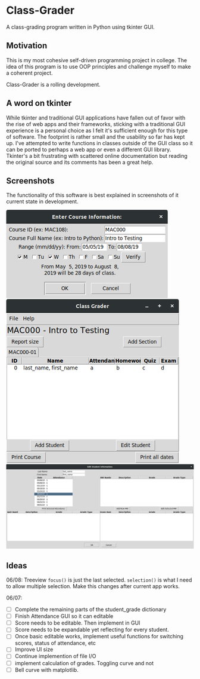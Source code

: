 # Class-Grader

A class-grading program written in Python using tkinter GUI.

## Motivation

This is my most cohesive self-driven programming project in college. The idea of this program is to use OOP principles and challenge myself to make a coherent project.

Class-Grader is a rolling development.

## A word on tkinter

While tkinter and traditional GUI applications have fallen out of favor with the rise of web apps and their frameworks, sticking with a traditional GUI experience is a personal choice as I felt it's sufficient enough for this type of software. The footprint is rather small and the usability so far has kept up. I've attempted to write functions in classes outside of the GUI class so it can be ported to perhaps a web app or even a different GUI library. Tkinter's a bit frustrating with scattered online documentation but reading the original source and its comments has been a great help.

## Screenshots

The functionality of this software is best explained in screenshots of it current state in development.

![Cap 1](https://github.com/tbender4/Class-Grader/raw/dev/screencaps/cap1.png)
![Cap 2](https://github.com/tbender4/Class-Grader/raw/dev/screencaps/cap2.png)
![Cap 3](https://github.com/tbender4/Class-Grader/raw/dev/screencaps/cap3.png)

## Ideas

06/08:
Treeview `focus()` is just the last selected. `selection()` is what I need to allow multiple selection. Make this changes after current app works.

06/07:

- [ ] Complete the remaining parts of the student_grade dictionary
- [ ] Finish Attendance GUI so it can editable
- [ ] Score needs to be editable. Then implement in GUI
- [ ] Score needs to be expandable yet reflecting for every student.
- [ ] Once basic editable works, implement useful functions for switching scores, status of attendance, etc
- [ ] Improve UI size
- [ ] Continue implemention of file I/O
- [ ] implement calculation of grades. Toggling curve and not
- [ ] Bell curve with matplotlib.
